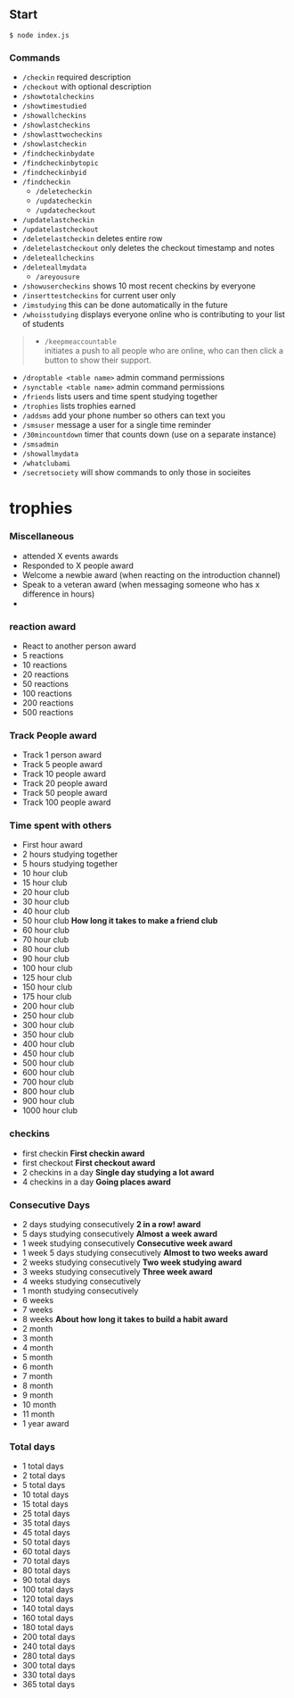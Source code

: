 ## Start

`$ node index.js`



### Commands
- `/checkin`            required description
- `/checkout`           with optional description
- `/showtotalcheckins`
- `/showtimestudied`
- `/showallcheckins`
- `/showlastcheckins`
- `/showlasttwocheckins`
- `/showlastcheckin`
- `/findcheckinbydate`
- `/findcheckinbytopic`
- `/findcheckinbyid`
- `/findcheckin`
    - `/deletecheckin`
    - `/updatecheckin`
    - `/updatecheckout`
- `/updatelastcheckin`
- `/updatelastcheckout`
- `/deletelastcheckin`  deletes entire row
- `/deletelastcheckout` only deletes the checkout timestamp and notes
- `/deleteallcheckins`
- `/deleteallmydata`    
    - `/areyousure`
- `/showusercheckins`   shows 10 most recent checkins by everyone
- `/inserttestcheckins` for current user only
- `/imstudying`         this can be done automatically in the future
- `/whoisstudying`      displays everyone online who is contributing to your list of students
> - `/keepmeaccountable`  
> initiates a push to all people who are online, who can then click a button to show their support.
- `/droptable <table name>` admin command permissions
- `/synctable <table name>` admin command permissions
- `/friends`            lists users and time spent studying together
- `/trophies`           lists trophies earned
- `/addsms`             add your phone number so others can text you
- `/smsuser`            message a user for a single time reminder
- `/30mincountdown`     timer that counts down (use on a separate instance)
- `/smsadmin`
- `/showallmydata`
- `/whatclubami`
- `/secretsociety`      will show commands to only those in socieites




# trophies

### Miscellaneous
- attended X events awards
- Responded to X people award
- Welcome a newbie award (when reacting on the introduction channel)
- Speak to a veteran award (when messaging someone who has x difference in hours)
- 

### reaction award
- React to another person award
- 5 reactions
- 10 reactions
- 20 reactions
- 50 reactions
- 100 reactions
- 200 reactions
- 500 reactions

### Track People award
- Track 1 person award
- Track 5 people award
- Track 10 people award
- Track 20 people award
- Track 50 people award
- Track 100 people award


### Time spent with others
- First hour award
- 2 hours studying together
- 5 hours studying together
- 10 hour club
- 15 hour club
- 20 hour club
- 30 hour club
- 40 hour club
- 50 hour club                              **How long it takes to make a friend club**
- 60 hour club
- 70 hour club
- 80 hour club
- 90 hour club
- 100 hour club
- 125 hour club
- 150 hour club
- 175 hour club
- 200 hour club
- 250 hour club
- 300 hour club
- 350 hour club
- 400 hour club
- 450 hour club
- 500 hour club
- 600 hour club
- 700 hour club
- 800 hour club
- 900 hour club
- 1000 hour club

### checkins
- first checkin                             **First checkin award**
- first checkout                            **First checkout award**
- 2 checkins in a day                       **Single day studying a lot award**
- 4 checkins in a day                       **Going places award**

### Consecutive Days
- 2 days studying consecutively             **2 in a row! award**
- 5 days studying consecutively             **Almost a week award**
- 1 week studying consecutively             **Consecutive week award**
- 1 week 5 days studying consecutively      **Almost to two weeks award**
- 2 weeks studying consecutively            **Two week studying award**
- 3 weeks studying consecutively             **Three week award**
- 4 weeks studying consecutively
- 1 month studying consecutively        
- 6 weeks
- 7 weeks
- 8 weeks                                   **About how long it takes to build a habit award**
- 2 month
- 3 month
- 4 month
- 5 month
- 6 month
- 7 month
- 8 month
- 9 month
- 10 month
- 11 month
- 1 year award

### Total days
- 1 total days      
- 2 total days 
- 5 total days
- 10 total days                 
- 15 total days
- 25 total days
- 35 total days
- 45 total days
- 50 total days
- 60 total days
- 70 total days
- 80 total days
- 90 total days
- 100 total days
- 120 total days
- 140 total days
- 160 total days
- 180 total days
- 200 total days
- 240 total days
- 280 total days
- 300 total days
- 330 total days 
- 365 total days



